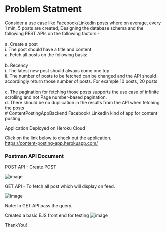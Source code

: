 <h1>Problem Statment</h1>
<div>
Consider a use case like Facebook/Linkedin posts where on average, every 1 min, 5
posts are created, Designing the database schema and the following REST APIs on
the following factors:-
  <div><br>
a. Create a post<br>
i. The post should have a title and content<br>
a. Fetch all posts on the following basis:<br><br>
b. Recency<br>
i. The latest new post should always come one top<br>
ii. The number of posts to be fetched can be changed and the
API should accordingly return those number of posts. For
example 10 posts, 20 posts<br><br>
c. The pagination for fetching those posts supports the use case of
infinite scrolling and not Page number-based pagination.<br>
d. There should be no duplication in the results from the API when
fetching the posts<br>
</div>
</div>
# ContentPostingAppBackend
Facebook/ LinkedIn kind of app for content posting

Application Deployed on Heroku Cloud

Click on the link below to check out the application.<br>
https://content-posting-app.herokuapp.com/

<h3 href="https://documenter.getpostman.com/view/11673082/UVkvHXu3">Postman API Document</h3>

POST API - Create POST

![image](https://user-images.githubusercontent.com/66467860/156801682-894c86b2-cbdd-42a2-8b5c-b0d63688ed58.png)

GET API - To fetch all post which will display on feed. 

![image](https://user-images.githubusercontent.com/66467860/156802146-15be8bd2-3e86-4139-91c2-672effea8375.png)


Note: In GET API pass the query.

Created a basic EJS front end for testing
![image](https://user-images.githubusercontent.com/66467860/156802965-919c8451-7543-4150-b924-629a2fb6b429.png)

ThankYou!

